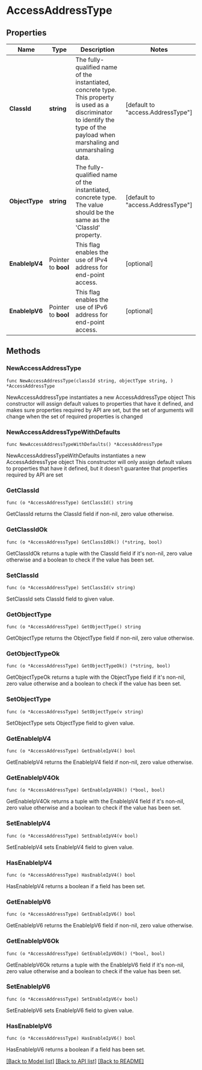 # AccessAddressType

## Properties

Name | Type | Description | Notes
------------ | ------------- | ------------- | -------------
**ClassId** | **string** | The fully-qualified name of the instantiated, concrete type. This property is used as a discriminator to identify the type of the payload when marshaling and unmarshaling data. | [default to "access.AddressType"]
**ObjectType** | **string** | The fully-qualified name of the instantiated, concrete type. The value should be the same as the &#39;ClassId&#39; property. | [default to "access.AddressType"]
**EnableIpV4** | Pointer to **bool** | This flag enables the use of IPv4 address for end-point access. | [optional] 
**EnableIpV6** | Pointer to **bool** | This flag enables the use of IPv6 address for end-point access. | [optional] 

## Methods

### NewAccessAddressType

`func NewAccessAddressType(classId string, objectType string, ) *AccessAddressType`

NewAccessAddressType instantiates a new AccessAddressType object
This constructor will assign default values to properties that have it defined,
and makes sure properties required by API are set, but the set of arguments
will change when the set of required properties is changed

### NewAccessAddressTypeWithDefaults

`func NewAccessAddressTypeWithDefaults() *AccessAddressType`

NewAccessAddressTypeWithDefaults instantiates a new AccessAddressType object
This constructor will only assign default values to properties that have it defined,
but it doesn't guarantee that properties required by API are set

### GetClassId

`func (o *AccessAddressType) GetClassId() string`

GetClassId returns the ClassId field if non-nil, zero value otherwise.

### GetClassIdOk

`func (o *AccessAddressType) GetClassIdOk() (*string, bool)`

GetClassIdOk returns a tuple with the ClassId field if it's non-nil, zero value otherwise
and a boolean to check if the value has been set.

### SetClassId

`func (o *AccessAddressType) SetClassId(v string)`

SetClassId sets ClassId field to given value.


### GetObjectType

`func (o *AccessAddressType) GetObjectType() string`

GetObjectType returns the ObjectType field if non-nil, zero value otherwise.

### GetObjectTypeOk

`func (o *AccessAddressType) GetObjectTypeOk() (*string, bool)`

GetObjectTypeOk returns a tuple with the ObjectType field if it's non-nil, zero value otherwise
and a boolean to check if the value has been set.

### SetObjectType

`func (o *AccessAddressType) SetObjectType(v string)`

SetObjectType sets ObjectType field to given value.


### GetEnableIpV4

`func (o *AccessAddressType) GetEnableIpV4() bool`

GetEnableIpV4 returns the EnableIpV4 field if non-nil, zero value otherwise.

### GetEnableIpV4Ok

`func (o *AccessAddressType) GetEnableIpV4Ok() (*bool, bool)`

GetEnableIpV4Ok returns a tuple with the EnableIpV4 field if it's non-nil, zero value otherwise
and a boolean to check if the value has been set.

### SetEnableIpV4

`func (o *AccessAddressType) SetEnableIpV4(v bool)`

SetEnableIpV4 sets EnableIpV4 field to given value.

### HasEnableIpV4

`func (o *AccessAddressType) HasEnableIpV4() bool`

HasEnableIpV4 returns a boolean if a field has been set.

### GetEnableIpV6

`func (o *AccessAddressType) GetEnableIpV6() bool`

GetEnableIpV6 returns the EnableIpV6 field if non-nil, zero value otherwise.

### GetEnableIpV6Ok

`func (o *AccessAddressType) GetEnableIpV6Ok() (*bool, bool)`

GetEnableIpV6Ok returns a tuple with the EnableIpV6 field if it's non-nil, zero value otherwise
and a boolean to check if the value has been set.

### SetEnableIpV6

`func (o *AccessAddressType) SetEnableIpV6(v bool)`

SetEnableIpV6 sets EnableIpV6 field to given value.

### HasEnableIpV6

`func (o *AccessAddressType) HasEnableIpV6() bool`

HasEnableIpV6 returns a boolean if a field has been set.


[[Back to Model list]](../README.md#documentation-for-models) [[Back to API list]](../README.md#documentation-for-api-endpoints) [[Back to README]](../README.md)


